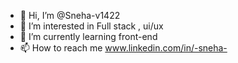 - 👋 Hi, I’m @Sneha-v1422
- 👀 I’m interested in Full stack , ui/ux
- 🌱 I’m currently learning front-end
- 📫 How to reach me www.linkedin.com/in/-sneha-


<!---
Sneha-v1422/Sneha-v1422 is a ✨ special ✨ repository because its `README.md` (this file) appears on your GitHub profile.
You can click the Preview link to take a look at your changes.
--->
